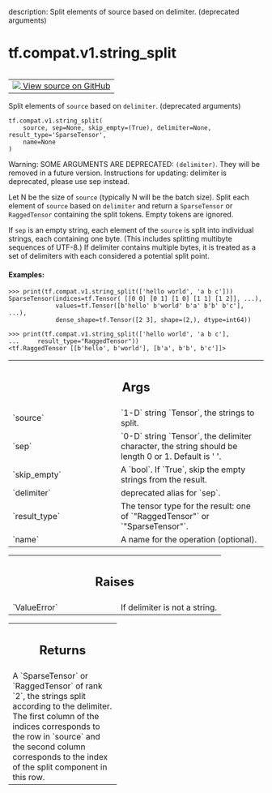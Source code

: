 description: Split elements of source based on delimiter. (deprecated arguments)

<div itemscope itemtype="http://developers.google.com/ReferenceObject">
<meta itemprop="name" content="tf.compat.v1.string_split" />
<meta itemprop="path" content="Stable" />
</div>

# tf.compat.v1.string_split

<!-- Insert buttons and diff -->

<table class="tfo-notebook-buttons tfo-api nocontent" align="left">
<td>
  <a target="_blank" href="https://github.com/tensorflow/tensorflow/blob/r2.3/tensorflow/python/ops/ragged/ragged_string_ops.py#L532-L592">
    <img src="https://www.tensorflow.org/images/GitHub-Mark-32px.png" />
    View source on GitHub
  </a>
</td>
</table>



Split elements of `source` based on `delimiter`. (deprecated arguments)

<pre class="devsite-click-to-copy prettyprint lang-py tfo-signature-link">
<code>tf.compat.v1.string_split(
    source, sep=None, skip_empty=(True), delimiter=None, result_type='SparseTensor',
    name=None
)
</code></pre>



<!-- Placeholder for "Used in" -->

Warning: SOME ARGUMENTS ARE DEPRECATED: `(delimiter)`. They will be removed in a future version.
Instructions for updating:
delimiter is deprecated, please use sep instead.

Let N be the size of `source` (typically N will be the batch size). Split each
element of `source` based on `delimiter` and return a `SparseTensor`
or `RaggedTensor` containing the split tokens. Empty tokens are ignored.

If `sep` is an empty string, each element of the `source` is split
into individual strings, each containing one byte. (This includes splitting
multibyte sequences of UTF-8.) If delimiter contains multiple bytes, it is
treated as a set of delimiters with each considered a potential split point.

#### Examples:



```
>>> print(tf.compat.v1.string_split(['hello world', 'a b c']))
SparseTensor(indices=tf.Tensor( [[0 0] [0 1] [1 0] [1 1] [1 2]], ...),
             values=tf.Tensor([b'hello' b'world' b'a' b'b' b'c'], ...),
             dense_shape=tf.Tensor([2 3], shape=(2,), dtype=int64))
```

```
>>> print(tf.compat.v1.string_split(['hello world', 'a b c'],
...     result_type="RaggedTensor"))
<tf.RaggedTensor [[b'hello', b'world'], [b'a', b'b', b'c']]>
```

<!-- Tabular view -->
 <table class="responsive fixed orange">
<colgroup><col width="214px"><col></colgroup>
<tr><th colspan="2"><h2 class="add-link">Args</h2></th></tr>

<tr>
<td>
`source`
</td>
<td>
`1-D` string `Tensor`, the strings to split.
</td>
</tr><tr>
<td>
`sep`
</td>
<td>
`0-D` string `Tensor`, the delimiter character, the string should
be length 0 or 1. Default is ' '.
</td>
</tr><tr>
<td>
`skip_empty`
</td>
<td>
A `bool`. If `True`, skip the empty strings from the result.
</td>
</tr><tr>
<td>
`delimiter`
</td>
<td>
deprecated alias for `sep`.
</td>
</tr><tr>
<td>
`result_type`
</td>
<td>
The tensor type for the result: one of `"RaggedTensor"` or
`"SparseTensor"`.
</td>
</tr><tr>
<td>
`name`
</td>
<td>
A name for the operation (optional).
</td>
</tr>
</table>



<!-- Tabular view -->
 <table class="responsive fixed orange">
<colgroup><col width="214px"><col></colgroup>
<tr><th colspan="2"><h2 class="add-link">Raises</h2></th></tr>

<tr>
<td>
`ValueError`
</td>
<td>
If delimiter is not a string.
</td>
</tr>
</table>



<!-- Tabular view -->
 <table class="responsive fixed orange">
<colgroup><col width="214px"><col></colgroup>
<tr><th colspan="2"><h2 class="add-link">Returns</h2></th></tr>
<tr class="alt">
<td colspan="2">
A `SparseTensor` or `RaggedTensor` of rank `2`, the strings split according
to the delimiter.  The first column of the indices corresponds to the row
in `source` and the second column corresponds to the index of the split
component in this row.
</td>
</tr>

</table>

